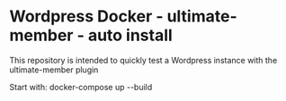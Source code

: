 # Wordpress Docker - ultimate-member - auto install

This repository is intended to quickly test a Wordpress instance with the ultimate-member plugin

Start with: docker-compose up --build
